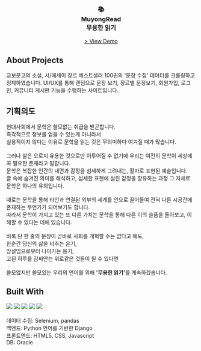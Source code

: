 
<div align="center">
<h3>📚<br>
MuyongRead<br>
무용한 읽기</h3>

<a href="http://">> View Demo</a>
</div>

## About Projects
교보문고의 소설, 시/에세이 장르 베스트셀러 100권의 '문장 수집' 데이터를 크롤링하고 정제하였습니다.
UI/UX를 통해 랜덤으로 문장 보기, 장르별 문장보기, 회원가입, 로그인, 커뮤니티 게시판 기능을 수행하는 사이트입니다.<br>


## 기획의도
현대사회에서 문학은 쓸모없는 취급을 받곤합니다. <br>
즉각적으로 정보를 얻을 수 있는게 아니라서<br>
실용적이지 않다는 이유로 문학을 읽는 것은 무의미하다 여겨질 때가 많습니다.<br>
<br>
그러나 삶은 오로지 유용한 것으로만 이루어질 수 없기에 우리는 여전히 문학이 세상에 꼭 필요한 존재라고 말합니다.<br>
문학은 복잡한 인간의 내면과 감정을 섬세하게 그려내는, 활자로 표현된 예술입니다.<br>
글 속에 숨겨진 의미를 해석하고, 섬세한 표현에 실린 감정을 향유하는 과정 그 자체로 문학은 하나의 유희입니다.<br>
<br>
때로는 문학을 통해 타인과 연결된 외부의 세계를 안으로 끌어들여 전혀 다른 시공간에 존재하는 무언가가 되어보기도 합니다.<br>
따라서 문학이 가지고 있는 또 다른 가치는 문학을 통해 다른 이의 슬픔을 돌아보고, 이해할 수 있다는 데에 있습니다.<br>
<br>
비록 단 한 줄의 문장이 곧바로 사회를 개혁할 수는 없다고 해도,<br>
한순간 당신의 삶을 비추는 온기,<br>
망설임으로부터 나아가는 용기,<br>
고된 하루를 감싸안는 위로같은 것들이 될 수 있다면<br>
<br>
쓸모없지만 쓸모있는 우리의 언어를 위해 <b>'무용한 읽기'</b>를 계속하겠습니다.



## Built With
<div>
	<img src="https://img.shields.io/badge/Python-3776AB?style=for-the-badge&logo=Python&logoColor=white" />
  	<img src="https://img.shields.io/badge/Django-092E20?style=for-the-badge&logo=Django&logoColor=white" />
	<img src="https://img.shields.io/badge/HTML5-E34F26?style=for-the-badge&logo=HTML5&logoColor=white" />
	<img src="https://img.shields.io/badge/CSS3-1572B6?style=for-the-badge&logo=CSS3&logoColor=white" />
	<img src="https://img.shields.io/badge/Oracle-F80000?style=for-the-badge&logo=Oracle&logoColor=white" />
</div>
<br>
데이터 수집: Selenium, pandas <br>
백엔드: Python 언어를 기반한 Django <br>
프론트엔드: HTML5, CSS, Javascript <br>
DB: Oracle <br>
